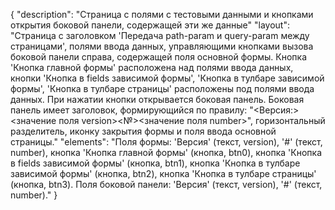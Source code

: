 {
"description": "Страница с полями с тестовыми данными и кнопками открытия боковой панели, содержащей эти же данные"
"layout": "Страница с заголовком 'Передача path-param и query-param между страницами', полями ввода данных, управляющими кнопками вызова боковой панели справа, содержащей поля основной формы.
Кнопка 'Кнопка главной формы' расположена над полями ввода данных, кнопки 'Кнопка в fields зависимой формы', 'Кнопка в тулбаре зависимой формы', 'Кнопка в тулбаре страницы' расположены под полями ввода данных. При нажатии кнопки открывается боковая панель. 
Боковая панель имеет заголовок, формирующийся по правилу: "<Версия:><значение поля version><№><значение поля number>", горизонтальный разделитель, иконку закрытия формы и поля ввода основной страницы."
"elements": "Поля формы: 'Версия' (текст, version), '#' (текст, number), кнопка 'Кнопка главной формы' (кнопка, btn0), кнопка 'Кнопка в fields зависимой формы' (кнопка, btn1), кнопка 'Кнопка в тулбаре зависимой формы' (кнопка, btn2), кнопка 'Кнопка в тулбаре страницы' (кнопка, btn3).
Поля боковой панели: 'Версия' (текст, version), '#' (текст, number)."
}